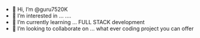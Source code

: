 - 👋 Hi, I’m @guru7520K
- 👀 I’m interested in ... ....
- 🌱 I’m currently learning ... FULL STACK development
- 💞️ I’m looking to collaborate on ... what ever coding project you can offer


<!---
guru7520K/guru7520K is a ✨ special ✨ repository because its `README.md` (this file) appears on your GitHub profile.
You can click the Preview link to take a look at your changes.
--->

